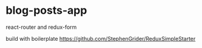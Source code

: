 # blog-posts-app
react-router and redux-form

build with boilerplate https://github.com/StephenGrider/ReduxSimpleStarter
